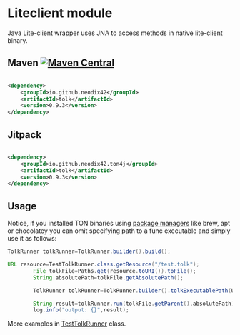 # Liteclient module

Java Lite-client wrapper uses JNA to access methods in native lite-client binary.

## Maven [![Maven Central][maven-central-svg]][maven-central]

```xml

<dependency>
    <groupId>io.github.neodix42</groupId>
    <artifactId>tolk</artifactId>
    <version>0.9.3</version>
</dependency>
```

## Jitpack

```xml

<dependency>
    <groupId>io.github.neodix42.ton4j</groupId>
    <artifactId>tolk</artifactId>
    <version>0.9.3</version>
</dependency>
```

## Usage

Notice, if you installed TON binaries using [package managers](https://github.com/ton-blockchain/packages) like brew,
apt or chocolatey you can omit specifying path to a func executable and simply use it as follows:

```java
TolkRunner tolkRunner=TolkRunner.builder().build();
```

```java
URL resource=TestTolkRunner.class.getResource("/test.tolk");
        File tolkFile=Paths.get(resource.toURI()).toFile();
        String absolutePath=tolkFile.getAbsolutePath();

        TolkRunner tolkRunner=TolkRunner.builder().tolkExecutablePath(Utils.getTolkGithubUrl()).build();

        String result=tolkRunner.run(tolkFile.getParent(),absolutePath);
        log.info("output: {}",result);
```

More examples in [TestTolkRunner](../func/src/test/java/org/ton/java/tolk/TestTolkRunner.java) class.


[maven-central-svg]: https://img.shields.io/maven-central/v/io.github.neodix42/tolk

[maven-central]: https://mvnrepository.com/artifact/io.github.neodix42/tolk

[ton-svg]: https://img.shields.io/badge/Based%20on-TON-blue

[ton]: https://ton.org